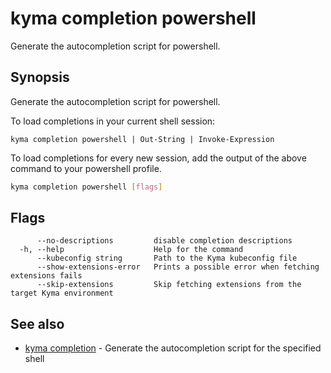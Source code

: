 # kyma completion powershell

Generate the autocompletion script for powershell.

## Synopsis

Generate the autocompletion script for powershell.

To load completions in your current shell session:

	kyma completion powershell | Out-String | Invoke-Expression

To load completions for every new session, add the output of the above command
to your powershell profile.


```bash
kyma completion powershell [flags]
```

## Flags

```text
      --no-descriptions         disable completion descriptions
  -h, --help                    Help for the command
      --kubeconfig string       Path to the Kyma kubeconfig file
      --show-extensions-error   Prints a possible error when fetching extensions fails
      --skip-extensions         Skip fetching extensions from the target Kyma environment
```

## See also

* [kyma completion](kyma_completion.md) - Generate the autocompletion script for the specified shell
